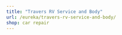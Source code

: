 ```yaml
---
title: "Travers RV Service and Body"
url: /eureka/travers-rv-service-and-body/
shop: car repair
---
```

